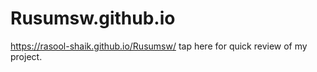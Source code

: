 # Rusumsw.github.io

https://rasool-shaik.github.io/Rusumsw/ tap here for quick review of my project. 
